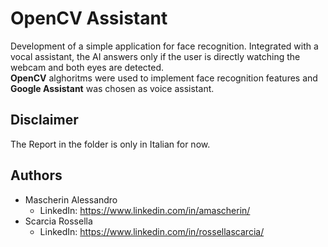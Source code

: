 # OpenCV Assistant

Development of a simple application for face recognition. Integrated with a vocal assistant, the AI answers only if the user is directly watching the webcam and both eyes are detected.  
**OpenCV** alghoritms were used to implement face recognition features and **Google Assistant** was chosen as voice assistant.

## Disclaimer 
The Report in the folder is only in Italian for now.


## Authors

* Mascherin Alessandro  
	* LinkedIn: https://www.linkedin.com/in/amascherin/
* Scarcia Rossella  
	* LinkedIn: https://www.linkedin.com/in/rossellascarcia/
